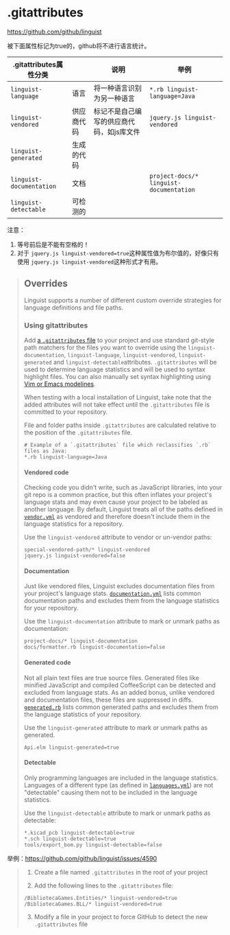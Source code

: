 .gitattributes
======

<https://github.com/github/linguist>



被下面属性标记为true的，github将不进行语言统计。

| .gitattributes属性分类   |            | 说明                                     | 举例                                    |
| ------------------------ | ---------- | ---------------------------------------- | --------------------------------------- |
| `linguist-language`      | 语言       | 将一种语言识别为另一种语言               | `*.rb linguist-language=Java`           |
| `linguist-vendored`      | 供应商代码 | 标记不是自己编写的供应商代码，如js库文件 | `jquery.js linguist-vendored`           |
| `linguist-generated`     | 生成的代码 |                                          |                                         |
| `linguist-documentation` | 文档       |                                          | `project-docs/* linguist-documentation` |
| `linguist-detectable`    | 可检测的   |                                          |                                         |

注意：

1. 等号前后是不能有空格的！
2. 对于  `jquery.js linguist-vendored=true`这种属性值为布尔值的，好像只有使用 `jquery.js linguist-vendored`这种形式才有用。



>## Overrides
>
>Linguist supports a number of different custom override strategies for language definitions and file paths.
>
>### Using gitattributes
>
>Add [a `.gitattributes` file](https://git-scm.com/docs/gitattributes) to your project and use standard git-style path matchers for the files you want to override using the `linguist-documentation`, `linguist-language`, `linguist-vendored`, `linguist-generated` and `linguist-detectable`attributes. `.gitattributes` will be used to determine language statistics and will be used to syntax highlight files. You can also manually set syntax highlighting using [Vim or Emacs modelines](https://github.com/github/linguist#using-emacs-or-vim-modelines).
>
>When testing with a local installation of Linguist, take note that the added attributes will not take effect until the `.gitattributes` file is committed to your repository.
>
>File and folder paths inside `.gitattributes` are calculated relative to the position of the `.gitattributes` file.
>
>```
># Example of a `.gitattributes` file which reclassifies `.rb` files as Java:
>*.rb linguist-language=Java
>```
>
>#### Vendored code
>
>Checking code you didn't write, such as JavaScript libraries, into your git repo is a common practice, but this often inflates your project's language stats and may even cause your project to be labeled as another language. By default, Linguist treats all of the paths defined in [`vendor.yml`](https://github.com/github/linguist/blob/master/lib/linguist/vendor.yml) as vendored and therefore doesn't include them in the language statistics for a repository.
>
>Use the `linguist-vendored` attribute to vendor or un-vendor paths:
>
>```
>special-vendored-path/* linguist-vendored
>jquery.js linguist-vendored=false
>```
>
>#### Documentation
>
>Just like vendored files, Linguist excludes documentation files from your project's language stats. [`documentation.yml`](https://github.com/github/linguist/blob/master/lib/linguist/documentation.yml) lists common documentation paths and excludes them from the language statistics for your repository.
>
>Use the `linguist-documentation` attribute to mark or unmark paths as documentation:
>
>```
>project-docs/* linguist-documentation
>docs/formatter.rb linguist-documentation=false
>```
>
>#### Generated code
>
>Not all plain text files are true source files. Generated files like minified JavaScript and compiled CoffeeScript can be detected and excluded from language stats. As an added bonus, unlike vendored and documentation files, these files are suppressed in diffs. [`generated.rb`](https://github.com/github/linguist/blob/master/lib/linguist/generated.rb) lists common generated paths and excludes them from the language statistics of your repository.
>
>Use the `linguist-generated` attribute to mark or unmark paths as generated.
>
>```
>Api.elm linguist-generated=true
>```
>
>#### Detectable
>
>Only programming languages are included in the language statistics. Languages of a different type (as defined in [`languages.yml`](https://github.com/github/linguist/blob/master/lib/linguist/languages.yml)) are not "detectable" causing them not to be included in the language statistics.
>
>Use the `linguist-detectable` attribute to mark or unmark paths as detectable:
>
>```
>*.kicad_pcb linguist-detectable=true
>*.sch linguist-detectable=true
>tools/export_bom.py linguist-detectable=false
>```



举例：<https://github.com/github/linguist/issues/4590>

>1. Create a file named `.gitattributes` in the root of your project
>
>2. Add the following lines to the `.gitattributes` file:
>
>```
>/BibliotecaGames.Entities/* linguist-vendored=true
>/BibliotecaGames.BLL/* linguist-vendored=true
>```
>
>3. Modify a file in your project to force GitHub to detect the new `.gitattributes` file 